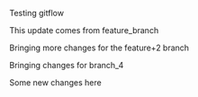 Testing gitflow

This update comes from feature_branch

Bringing more changes for the feature+2 branch

Bringing changes for branch_4

Some new changes here